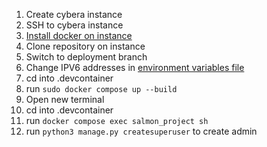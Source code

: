 1. Create cybera instance
2. SSH to cybera instance
3. [Install docker on instance](https://docs.docker.com/engine/install/ubuntu/)
4. Clone repository on instance
5. Switch to deployment branch
6. Change IPV6 addresses in [environment variables file](.devcontainer/.env)
7. cd into .devcontainer
8. run ```sudo docker compose up --build```
9. Open new terminal
10. cd into .devcontainer
11. run ```docker compose exec salmon_project sh```
12. run ```python3 manage.py createsuperuser``` to create admin